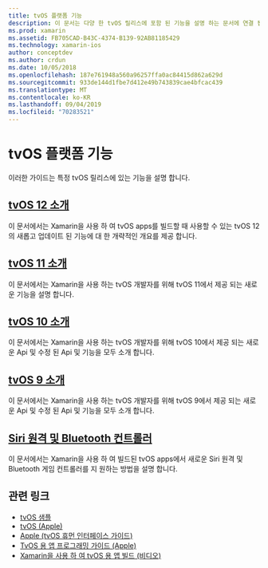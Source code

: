 ```yaml
---
title: tvOS 플랫폼 기능
description: 이 문서는 다양 한 tvOS 릴리스에 포함 된 기능을 설명 하는 문서에 연결 됩니다. Siri 원격 및 Bluetooth 컨트롤러를 설명 하는 문서에 대 한 링크도 제공 됩니다.
ms.prod: xamarin
ms.assetid: FB705CAD-B43C-4374-B139-92AB81185429
ms.technology: xamarin-ios
author: conceptdev
ms.author: crdun
ms.date: 10/05/2018
ms.openlocfilehash: 187e761948a560a96257ffa0ac84415d862a629d
ms.sourcegitcommit: 933de144d1fbe7d412e49b743839cae4bfcac439
ms.translationtype: MT
ms.contentlocale: ko-KR
ms.lasthandoff: 09/04/2019
ms.locfileid: "70283521"
---
```

# <a name="tvos-platform-features"></a>tvOS 플랫폼 기능

이러한 가이드는 특정 tvOS 릴리스에 있는 기능을 설명 합니다.

## <a name="introduction-to-tvos-12iostvosplatformintroduction-to-tvos12indexmd"></a>[tvOS 12 소개](~/ios/tvos/platform/introduction-to-tvos12/index.md)

이 문서에서는 Xamarin을 사용 하 여 tvOS apps를 빌드할 때 사용할 수 있는 tvOS 12의 새롭고 업데이트 된 기능에 대 한 개략적인 개요를 제공 합니다.

## <a name="introduction-to-tvos-11iostvosplatformintroduction-to-tvos11md"></a>[tvOS 11 소개](~/ios/tvos/platform/introduction-to-tvos11.md)

이 문서에서는 Xamarin을 사용 하는 tvOS 개발자를 위해 tvOS 11에서 제공 되는 새로운 기능을 설명 합니다.

## <a name="introduction-to-tvos-10iostvosplatformintroduction-to-tvos10indexmd"></a>[tvOS 10 소개](~/ios/tvos/platform/introduction-to-tvos10/index.md)

이 문서에서는 Xamarin을 사용 하는 tvOS 개발자를 위해 tvOS 10에서 제공 되는 새로운 Api 및 수정 된 Api 및 기능을 모두 소개 합니다.

## <a name="introduction-to-tvos-9iostvosplatformtvos9md"></a>[tvOS 9 소개](~/ios/tvos/platform/tvos9.md)

이 문서에서는 Xamarin을 사용 하는 tvOS 개발자를 위해 tvOS 9에서 제공 되는 새로운 Api 및 수정 된 Api 및 기능을 모두 소개 합니다.

## <a name="siri-remote-and-bluetooth-controllersiostvosplatformremote-bluetoothmd"></a>[Siri 원격 및 Bluetooth 컨트롤러](~/ios/tvos/platform/remote-bluetooth.md)

이 문서에서는 Xamarin을 사용 하 여 빌드된 tvOS apps에서 새로운 Siri 원격 및 Bluetooth 게임 컨트롤러를 지 원하는 방법을 설명 합니다.

## <a name="related-links"></a>관련 링크

- [tvOS 샘플](https://docs.microsoft.com/samples/browse/?products=xamarin&term=Xamarin.iOS+tvOS)
- [tvOS (Apple)](https://developer.apple.com/tvos/)
- [Apple (tvOS 휴먼 인터페이스 가이드)](https://developer.apple.com/tvos/human-interface-guidelines/)
- [TvOS 용 앱 프로그래밍 가이드 (Apple)](https://developer.apple.com/library/prerelease/tvos/documentation/General/Conceptual/AppleTV_PG/)
- [Xamarin을 사용 하 여 tvOS 용 앱 빌드 (비디오)](https://university.xamarin.com/lightninglectures/tvos-with-xamarin)
